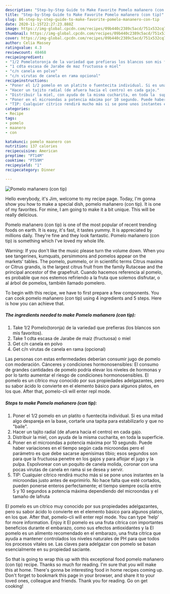```yaml
---
description: "Step-by-Step Guide to Make Favorite Pomelo mañanero (con tip)"
title: "Step-by-Step Guide to Make Favorite Pomelo mañanero (con tip)"
slug: 86-step-by-step-guide-to-make-favorite-pomelo-mananero-con-tip
date: 2020-11-15T22:27:23.888Z
image: https://img-global.cpcdn.com/recipes/09b440c2389c5acd/751x532cq70/pomelo-mananero-con-tip-foto-principal.jpg
thumbnail: https://img-global.cpcdn.com/recipes/09b440c2389c5acd/751x532cq70/pomelo-mananero-con-tip-foto-principal.jpg
cover: https://img-global.cpcdn.com/recipes/09b440c2389c5acd/751x532cq70/pomelo-mananero-con-tip-foto-principal.jpg
author: Celia Massey
ratingvalue: 4.3
reviewcount: 48468
recipeingredient:
- "1/2 Pomelotoronja de la variedad que prefieras los blancos son mis favoritos"
- "1 cdta escasa de Jarabe de maz fructuosa o miel"
- "c/n canela en polvo"
- "c/n virutas de canela en rama opcional"
recipeinstructions:
- "Poner el 1/2 pomelo en un platito o fuentecita individual. Si es una mitad algo despareja en la base, cortarle una tapita para estabilizarlo y que no &#34;baile&#34;."
- "Hacer un tajito radial (de afuera hacia el centro) en cada gajo."
- "Distribuir la miel, con ayuda de la misma cucharita, en toda la  superficie."
- "Poner en el microondas a potencia máxima por 10 segundo. Puede haber variaciones en el tiempo según cada microondas pero el parámetro es que debe sacarse apenísimas tibio; esos segundos son para que la fructuosa penetre en los gajos y para aflojar el jugo y la pulpa. Espolvorear con  un poquito de canela molida, coronar con una pocas virutas de canela en rama si se desea y servir."
- "TIP: Cualquier cítrico rendirá mucho más si se pone unos instantes en la microondas justo antes de exprimirlo. No hace falta que esté cortados, pueden ponerse enteros perfectamente; el tiempo siempre oscila entre 5 y 10 segundos a potencia máxima dependiendo del microondas y el tamaño de lafruta"
categories:
- Recipe
tags:
- pomelo
- maanero
- con

katakunci: pomelo maanero con 
nutrition: 137 calories
recipecuisine: American
preptime: "PT14M"
cooktime: "PT59M"
recipeyield: "1"
recipecategory: Dinner

---
```



![Pomelo mañanero (con tip)](https://img-global.cpcdn.com/recipes/09b440c2389c5acd/751x532cq70/pomelo-mananero-con-tip-foto-principal.jpg)

Hello everybody, it's Jim, welcome to my recipe page. Today, I'm gonna show you how to make a special dish, pomelo mañanero (con tip). It is one of my favorites. For mine, I am going to make it a bit unique. This will be really delicious.

Pomelo mañanero (con tip) is one of the most popular of recent trending foods on earth. It is easy, it's fast, it tastes yummy. It is appreciated by millions daily. They're fine and they look fantastic. Pomelo mañanero (con tip) is something which I've loved my whole life.

Warning: If you don&#39;t like the music please turn the volume down. When you see tangerines, kumquats, persimmons and pomelos appear on the markets&#39; tables. The pomelo, pummelo, or in scientific terms Citrus maxima or Citrus grandis, is the largest citrus fruit from the family Rutaceae and the principal ancestor of the grapefruit. Cuando hacemos referencia al pomelo, es probable que nos estemos refiriendo a la fruta que solemos disfrutar, o al árbol de pomelos, también llamado pomelero.


To begin with this recipe, we have to first prepare a few components. You can cook pomelo mañanero (con tip) using 4 ingredients and 5 steps. Here is how you can achieve that.

<!--inarticleads1-->

##### The ingredients needed to make Pomelo mañanero (con tip):

1. Take 1/2 Pomelo(toronja) de la variedad que prefieras (los blancos son mis favoritos).
1. Take 1 cdta escasa de Jarabe de maíz (fructuosa) o miel
1. Get c/n canela en polvo
1. Get c/n virutas de canela en rama (opcional)


Las personas con estas enfermedades deberían consumir jugo de pomelo con moderación. Cánceres y condiciones hormonosensibles: El consumo de grandes cantidades de pomelo podría elevar los niveles de hormonas y por lo tanto aumentar el riesgo de condiciones hormonosensibles. El pomelo es un cítrico muy conocido por sus propiedades adelgazantes, pero su sabor ácido lo convierte en el elemento básico para algunos platos, en los que. After that, pomelo-cli will enter repl mode. 

<!--inarticleads2-->

##### Steps to make Pomelo mañanero (con tip):

1. Poner el 1/2 pomelo en un platito o fuentecita individual. Si es una mitad algo despareja en la base, cortarle una tapita para estabilizarlo y que no &#34;baile&#34;.
1. Hacer un tajito radial (de afuera hacia el centro) en cada gajo.
1. Distribuir la miel, con ayuda de la misma cucharita, en toda la  superficie.
1. Poner en el microondas a potencia máxima por 10 segundo. Puede haber variaciones en el tiempo según cada microondas pero el parámetro es que debe sacarse apenísimas tibio; esos segundos son para que la fructuosa penetre en los gajos y para aflojar el jugo y la pulpa. Espolvorear con  un poquito de canela molida, coronar con una pocas virutas de canela en rama si se desea y servir.
1. TIP: Cualquier cítrico rendirá mucho más si se pone unos instantes en la microondas justo antes de exprimirlo. No hace falta que esté cortados, pueden ponerse enteros perfectamente; el tiempo siempre oscila entre 5 y 10 segundos a potencia máxima dependiendo del microondas y el tamaño de lafruta


El pomelo es un cítrico muy conocido por sus propiedades adelgazantes, pero su sabor ácido lo convierte en el elemento básico para algunos platos, en los que. After that, pomelo-cli will enter repl mode. You can type &#39;help&#39; for more information. Enjoy it El pomelo es una fruta cítrica con importantes beneficios durante el embarazo, como sus efectos antioxidantes y la El pomelo es un alimento recomendado en el embarazo, una fruta cítrica que ayuda a mantener controlados los niveles naturales de PH para que todos los procesos vitales se. Las claves para adelgazar con pomelo se basan esencialmente en su propiedad saciante. 

So that is going to wrap this up with this exceptional food pomelo mañanero (con tip) recipe. Thanks so much for reading. I'm sure that you will make this at home. There's gonna be interesting food in home recipes coming up. Don't forget to bookmark this page in your browser, and share it to your loved ones, colleague and friends. Thank you for reading. Go on get cooking!
